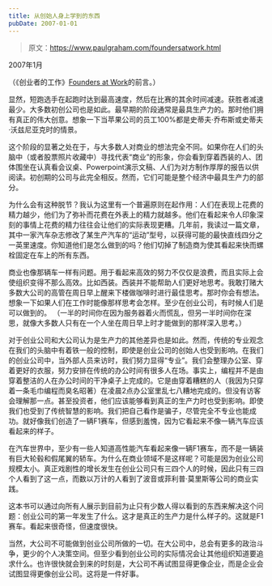 ```yaml
---
title: 从创始人身上学到的东西
pubDate: 2007-01-01
---
```


> 原文：https://www.paulgraham.com/foundersatwork.html 

            
2007年1月

（《创业者的工作》[Founders at Work](http://www.amazon.com/gp/product/1590597141)的前言。）

显然，短跑选手在起跑时达到最高速度，然后在比赛的其余时间减速。获胜者减速最少。大多数初创公司也是如此。最早期的阶段通常是最具生产力的。那时他们拥有真正的伟大创意。想象一下当苹果公司的员工100%都是史蒂夫·乔布斯或史蒂夫·沃兹尼亚克时的情景。

这个阶段的显著之处在于，与大多数人对商业的想法完全不同。如果你在人们的头脑中（或者股票照片收藏中）寻找代表“商业”的形象，你会看到穿着西装的人、团体围坐在认真看会议桌、Powerpoint演示文稿、人们为对方制作厚厚的报告以供阅读。初创期的公司与此完全相反。然而，它们可能是整个经济中最具生产力的部分。

为什么会有这种脱节？我认为这里有一个普遍原则在起作用：人们在表现上花费的精力越少，他们为了弥补而花费在外表上的精力就越多。他们在看起来令人印象深刻的事情上花费的精力往往会让他们的实际表现更糟。几年前，我读过一篇文章，其中一家汽车杂志修改了某生产汽车的“运动”型号，以获得可能的最快直线四分之一英里速度。你知道他们是怎么做到的吗？他们切掉了制造商为使其看起来快而螺栓固定在车上的所有东西。

商业也像那辆车一样有问题。用于看起来高效的努力不仅仅是浪费，而且实际上会使组织变得不那么高效。比如西装。西装并不能帮助人们更好地思考。我敢打赌大多数大公司的高管在周日早上醒来下楼做咖啡时进行最佳思考。那时你会有想法。想象一下如果人们在工作时能像那样思考会怎样。至少在创业公司，有时候人们是可以做到的。 （一半的时间你在因为服务器着火而慌乱，但另一半时间你在深思，就像大多数人只有在一个人坐在周日早上时才能做到的那样深入思考。）

对于创业公司和大公司认为是生产力的其他差异也是如此。然而，传统的专业观念在我们的头脑中有着铁一般的控制，即使是创业公司的创始人也受到影响。在我们的创业公司中，当外部人员来访时，我们努力显得“专业”。我们会整理办公室、穿着更好的衣服，努力安排在传统的办公时间有很多人在场。事实上，编程并不是由穿着整洁的人在办公时间的干净桌子上完成的。它是由穿着糟糕的人（我因为只穿着一条毛巾编程而臭名昭著）在凌晨2点办公室里乱七八糟地完成的。但没有访客会理解那一点。甚至投资者，他们应该能够看到真正的生产力时也受到影响。即使我们也受到了传统智慧的影响。我们把自己看作是骗子，尽管完全不专业也能成功。就好像我们创造了一辆F1赛车，但感到羞愧，因为它看起来不像一辆汽车应该看起来的样子。

在汽车世界中，至少有一些人知道高性能汽车看起来像一辆F1赛车，而不是一辆装有巨大轮毂和假尾翼的轿车。为什么在商业领域不是这样呢？可能是因为创业公司规模太小。真正戏剧性的增长发生在创业公司只有三四个人的时候，因此只有三四个人看到了这一点，而数以万计的人看到了波音或菲利普·莫里斯等公司的商业实践。

这本书可以通过向所有人展示到目前为止只有少数人得以看到的东西来解决这个问题：创业公司的第一年发生了什么。这才是真正的生产力是什么样子的。这就是F1赛车。看起来很奇怪，但速度很快。

当然，大公司不可能做到创业公司所做的一切。在大公司中，总会有更多的政治斗争，更少的个人决策空间。但至少看到创业公司的实际情况会让其他组织知道要追求什么。也许很快就会到来的时刻是，大公司不再试图显得更像企业，而是企业会试图显得更像创业公司。这将是一件好事。
